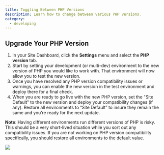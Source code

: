 ```yaml
---
title: Toggling Between PHP Versions
description: Learn how to change between various PHP versions.
category:
  - developing
---
```


## Upgrade Your PHP Version

1. In your Site Dashboard, click the **Settings** menu and select the **PHP version** tab.
2. Start by setting your development (or multi-dev) environment to the new version of PHP you would like to work with. That environment will now allow you to test the new version.
3. Once you have resolved any PHP version compatibility issues or warnings, you can enable the new version in the test environment and deploy there for a final check.
4. When you are ready to go live with the new PHP version, set the "Site Default" to the new version and deploy your compatibility changes (if any). Restore all environments to “Site Default” to insure they remain the same and you’re ready for the next update.

**Note**: Having different environments run different versions of PHP is risky. This should be a very short-lived situation while you sort out any compatibility issues. If you are not working on PHP version compatibility specifically, you should restore all environments to the default value.

 ![](https://www.getpantheon.com/sites/default/files/docs/desk_images/356186)
